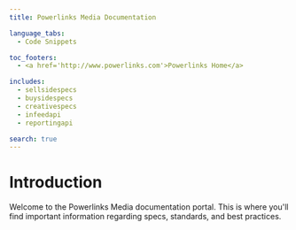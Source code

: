 ```yaml
---
title: Powerlinks Media Documentation

language_tabs:
  - Code Snippets

toc_footers:
  - <a href='http://www.powerlinks.com'>Powerlinks Home</a>

includes:
  - sellsidespecs
  - buysidespecs
  - creativespecs
  - infeedapi
  - reportingapi

search: true
---
```


# Introduction

Welcome to the Powerlinks Media documentation portal. This is where you'll find important information regarding specs, standards, and best practices.